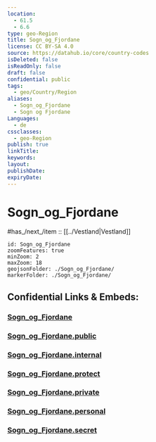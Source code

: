 ```yaml
---
location:
  - 61.5
  - 6.6
type: geo-Region
title: Sogn_og_Fjordane
license: CC BY-SA 4.0
source: https://datahub.io/core/country-codes
isDeleted: false
isReadOnly: false
draft: false
confidential: public
tags:
  - geo/Country/Region
aliases:
  - Sogn_og_Fjordane
  - Sogn og Fjordane
Languages:
  - de
cssclasses:
  - geo-Region
publish: true
linkTitle: 
keywords: 
layout: 
publishDate: 
expiryDate:
---
```


# Sogn_og_Fjordane


#has_/next_/item :: [[../Vestland|Vestland]] 

```leaflet
id: Sogn_og_Fjordane
zoomFeatures: true 
minZoom: 2 
maxZoom: 18
geojsonFolder: ./Sogn_og_Fjordane/
markerFolder: ./Sogn_og_Fjordane/
```


## Confidential Links & Embeds: 

### [Sogn_og_Fjordane](/_Standards/Earth/Continent/Europe/Europe~North/Norway/Counties~Norway/Vestland/Sogn_og_Fjordane.md) 

### [Sogn_og_Fjordane.public](/_public/Earth/Continent/Europe/Europe~North/Norway/Counties~Norway/Vestland/Sogn_og_Fjordane.public.md) 

### [Sogn_og_Fjordane.internal](/_internal/Earth/Continent/Europe/Europe~North/Norway/Counties~Norway/Vestland/Sogn_og_Fjordane.internal.md) 

### [Sogn_og_Fjordane.protect](/_protect/Earth/Continent/Europe/Europe~North/Norway/Counties~Norway/Vestland/Sogn_og_Fjordane.protect.md) 

### [Sogn_og_Fjordane.private](/_private/Earth/Continent/Europe/Europe~North/Norway/Counties~Norway/Vestland/Sogn_og_Fjordane.private.md) 

### [Sogn_og_Fjordane.personal](/_personal/Earth/Continent/Europe/Europe~North/Norway/Counties~Norway/Vestland/Sogn_og_Fjordane.personal.md) 

### [Sogn_og_Fjordane.secret](/_secret/Earth/Continent/Europe/Europe~North/Norway/Counties~Norway/Vestland/Sogn_og_Fjordane.secret.md)

